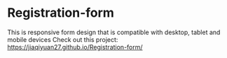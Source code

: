 # Registration-form
This is responsive form design that is compatible with desktop, tablet and mobile devices
Check out this project: https://jiaqiyuan27.github.io/Registration-form/
